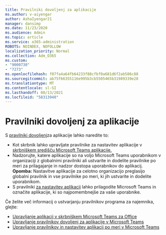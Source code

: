 ```yaml
---
title: Pravilniki dovoljenj za aplikacije
ms.author: v-aiyengar
author: AshaIyengar21
manager: dansimp
ms.date: 11/23/2020
ms.audience: Admin
ms.topic: article
ms.service: o365-administration
ROBOTS: NOINDEX, NOFOLLOW
localization_priority: Normal
ms.collection: Adm_O365
ms.custom:
- "9000730"
- "7273"
ms.openlocfilehash: f07fa4a64fb64233f88cfbf0a681d6f2ab586c88
ms.sourcegitcommit: ab75f66355116e995b3cb5505465b31989339e28
ms.translationtype: MT
ms.contentlocale: sl-SI
ms.lasthandoff: 08/13/2021
ms.locfileid: "58313940"
---
```

# <a name="app-permission-policies"></a>Pravilniki dovoljenj za aplikacije

S [pravilniki dovoljenj](https://docs.microsoft.com/microsoftteams/teams-app-permission-policies)za aplikacije lahko naredite to:
- Kot skrbnik lahko upravljate pravilnike za nastavitev aplikacije v [skrbniškem središču Microsoft Teams aplikacije.](https://admin.teams.microsoft.com/policies/app-permission)
- Nadzorujte, katere aplikacije so na voljo Microsoft Teams uporabnikom [](https://docs.microsoft.com/microsoftteams/teams-app-permission-policies#create-a-custom-app-permission-policy) v organizaciji z globalnimi pravilniki ali ustvarite in dodelite pravilnike po meri za prilagajanje in nadzor dostopa uporabnikov do aplikacij. 
**Opomba:** Nastavitve aplikacije za celotno organizacijo preglasijo globalni pravilnik in vse pravilnike po meri, ki jih ustvarite in dodelite uporabnikom.
- S pravilniki [za nastavitev aplikacij](https://docs.microsoft.com/microsoftteams/teams-app-setup-policies) lahko prilagodite Microsoft Teams in označite aplikacije, ki so najpomembnejše za vaše uporabnike. 


Če želite več informacij o ustvarjanju pravilnikov programa za najemnika, glejte:
- [Upravljanje aplikacij v skrbniškem Microsoft Teams za Office](https://docs.microsoft.com/MicrosoftTeams/manage-apps)
- [Upravljanje pravilnikov dovoljenj za aplikacije v Microsoft Teams](https://docs.microsoft.com/microsoftteams/teams-app-permission-policies)
- [Upravljanje pravilnikov in nastavitev aplikacij po meri v Microsoft Teams](https://docs.microsoft.com/MicrosoftTeams/teams-custom-app-policies-and-settings)
